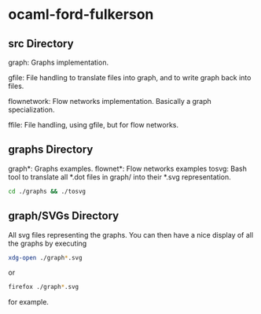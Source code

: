 # ocaml-ford-fulkerson

## src Directory

graph: Graphs implementation.

gfile: File handling to translate files into graph, and to write graph back into files.

flownetwork: Flow networks implementation. Basically a graph specialization.

ffile: File handling, using gfile, but for flow networks.

## graphs Directory

graph*: Graphs examples.
flownet*: Flow networks examples
tosvg: Bash tool to translate all *.dot files in graph/ into their *.svg representation.

```bash
cd ./graphs && ./tosvg
```

	
## graph/SVGs Directory

All svg files representing the graphs. You can then have a nice display of all the graphs by executing

```bash
xdg-open ./graph*.svg
```

or

```bash
firefox ./graph*.svg
```

for example.

